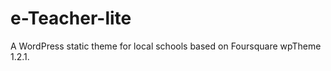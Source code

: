 e-Teacher-lite
==============

A WordPress static theme for local schools based on Foursquare wpTheme 1.2.1.
